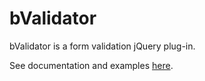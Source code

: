 # bValidator

bValidator is a form validation jQuery plug-in.

See documentation and examples [here](http://bmauser.github.io/bvalidator).
